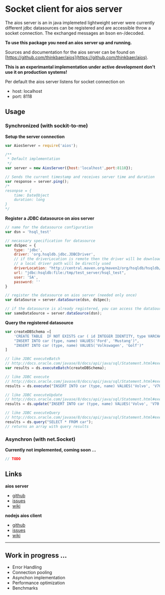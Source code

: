 # Socket client for aios server

The aios server is an in java implemeted lightweight server were currently different jdbc datasources can be registered and are accessible throw a socket connection. The exchanged messages an bson en-/decoded.

__To use this package you need an aios server up and running.__

Sources and documentation for the aios server can be found on [https://github.com/thinkbaer/aios](https://github.com/thinkbaer/aios).

__This is an experimantal implementation under active development don't use it on production systems!__



Per default the aios server listens for socket connection on 
 * host: localhost
 * port: 8118

## Usage

### Synchronized (with sockit-to-me)




__Setup the server connection__
```js
var AiosServer = require('aios');

/**
 * Default implementation
 */
var server = new AiosServer({host:'localhost',port:8118});

// Sends the current timestamp and receives server time and duration
var response = server.ping();
/*
resonpse = {
	time: DateObject
	duration: long
}
*/
```

__Register a JDBC datasource on aios server__
```js
// name for the datasource configuration
var dsn = 'hsql_test'

// necassary specification for datasource
var dsSpec = {
	type: 'jdbc',
	driver: 'org.hsqldb.jdbc.JDBCDriver',
	// if the driverLocation is remote then the driver will be downloaded by the server
	// a local driver path will be directly used 
	driverLocation: "http://central.maven.org/maven2/org/hsqldb/hsqldb/2.3.3/hsqldb-2.3.3.jar",
	url: "jdbc:hsqldb:file:/tmp/test_server/hsql_test",
	user: 'SA',
	password: ''
}

// register the datasource on aios server (needed only once)
var dataSource = server.dataSource(dsn, dsSpec);

// if the datasource is already registered, you can access the dataSource Object through
var sameDataSource = server.dataSource(dsn);
```

__Query the registered datasource__

```js
var createDBSchema =[
    'CREATE TABLE  IF NOT EXISTS car ( id INTEGER IDENTITY, type VARCHAR(256), name VARCHAR(256))'
    "INSERT INTO car (type, name) VALUES('Ford', 'Mustang')",
    "INSERT INTO car (type, name) VALUES('Volkswagen', 'Golf')"
]

// like JDBC executeBatch 
// http://docs.oracle.com/javase/8/docs/api/java/sql/Statement.html#executeBatch--
var results = ds.executeBatch(createDBSchema);

// like JDBC execute
// http://docs.oracle.com/javase/8/docs/api/java/sql/Statement.html#execute--
results = ds.execute("INSERT INTO car (type, name) VALUES('Volvo', 'V70')");

// like JDBC executeUpdate
// http://docs.oracle.com/javase/8/docs/api/java/sql/Statement.html#executeUpdate--
results = ds.update("INSERT INTO car (type, name) VALUES('Volvo', 'V70')");

// like JDBC executeQuery
// http://docs.oracle.com/javase/8/docs/api/java/sql/Statement.html#executeQuery--
results = ds.query("SELECT * FROM car");
// returns an array with query results


```




### Asynchron (with net.Socket)

__Currently not implemented, coming soon ...__

```js
// TODO
```


## Links

__aios server__
 * [github](https://github.com/thinkbaer/aios)
 * [issues](https://github.com/thinkbaer/aios/issues)
 * [wiki](https://github.com/thinkbaer/aios/wiki)

__nodejs aios client__
 * [github](https://github.com/thinkbaer/node-aios)
 * [issues](https://github.com/thinkbaer/node-aios/issues)
 * [wiki](https://github.com/thinkbaer/node-aios/wiki)


----


## Work in progress ...

* Error Handling
* Connection pooling
* Asynchon implementation
* Performance optimization
* Benchmarks

